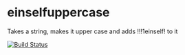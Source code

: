 # einselfuppercase

Takes a string, makes it upper case and adds !!!1einself! to it

[![Build Status](https://travis-ci.org/DissidentTrainings/einselfuppercase.svg)](https://travis-ci.org/DissidentTrainings/einselfuppercase)

